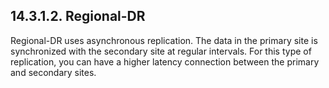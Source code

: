 ## 14.3.1.2. Regional-DR

Regional-DR uses asynchronous replication. The data in the primary site is synchronized with the secondary site at regular intervals. For this type of replication, you can have a higher latency connection between the primary and secondary sites.

